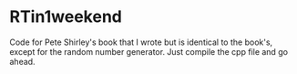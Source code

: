 # RTin1weekend
Code for Pete Shirley's book that I wrote but is identical to the book's, except for the random number generator. Just compile the cpp file and go ahead.
